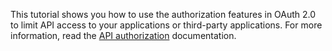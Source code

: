 This tutorial shows you how to use the authorization features in OAuth 2.0 to limit API access to your applications or third-party applications. 
For more information, read the [API authorization](https://auth0.com/docs/api-auth) documentation.
